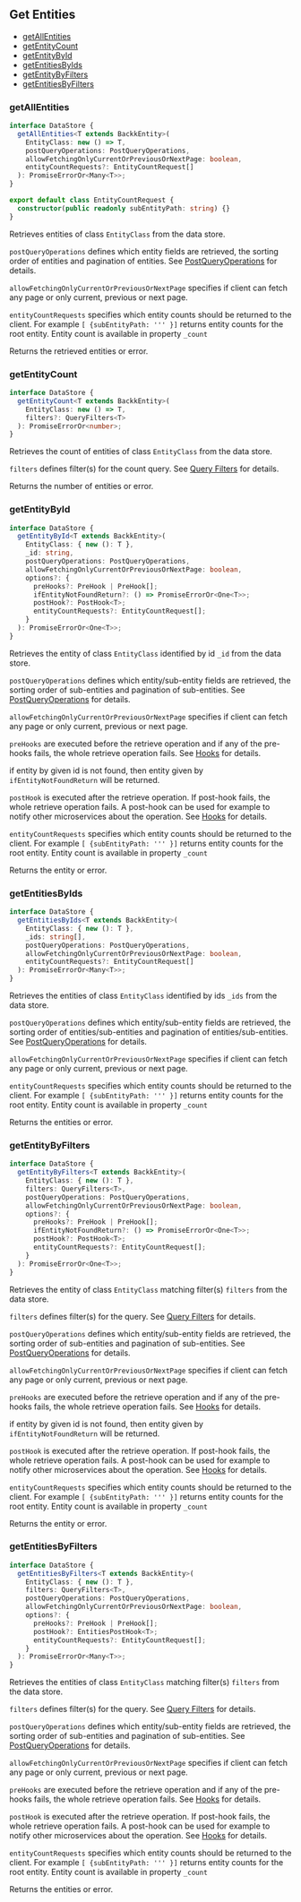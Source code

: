 ## Get Entities

- [getAllEntities](#getallentities)
- [getEntityCount](#getentitycount)
- [getEntityById](#getentitybyid)
- [getEntitiesByIds](#getentitiesbyids)
- [getEntityByFilters](#getentitybyfilters)
- [getEntitiesByFilters](#getentitiesbyfilters)

### <a name="getallentities"></a> getAllEntities

```ts
interface DataStore {
  getAllEntities<T extends BackkEntity>(
    EntityClass: new () => T,
    postQueryOperations: PostQueryOperations,
    allowFetchingOnlyCurrentOrPreviousOrNextPage: boolean,
    entityCountRequests?: EntityCountRequest[]
  ): PromiseErrorOr<Many<T>>;
}

export default class EntityCountRequest {
  constructor(public readonly subEntityPath: string) {}
}
```

Retrieves entities of class `EntityClass` from the data store.

`postQueryOperations` defines which entity fields are retrieved, the sorting order of entities and pagination of entities. See [PostQueryOperations](POST_QUERY_OPERATIONS.MD) for details.

`allowFetchingOnlyCurrentOrPreviousOrNextPage` specifies if client can fetch any page or only current, previous or next page.

`entityCountRequests` specifies which entity counts should be returned to the client. For example `[ {subEntityPath: ''' }]` returns entity counts for the root entity. Entity count is available in property `_count`

Returns the retrieved entities or error.

### <a name="getentitycount"></a> getEntityCount

```ts
interface DataStore {
  getEntityCount<T extends BackkEntity>(
    EntityClass: new () => T,
    filters?: QueryFilters<T>
  ): PromiseErrorOr<number>;
}
```

Retrieves the count of entities of class `EntityClass` from the data store.

`filters` defines filter(s) for the count query. See [Query Filters](QUERY_FILTERS.MD) for details.

Returns the number of entities or error.

### <a name="getentitybyid"></a> getEntityById

```ts
interface DataStore {
  getEntityById<T extends BackkEntity>(
    EntityClass: { new (): T },
    _id: string,
    postQueryOperations: PostQueryOperations,
    allowFetchingOnlyCurrentOrPreviousOrNextPage: boolean,
    options?: {
      preHooks?: PreHook | PreHook[];
      ifEntityNotFoundReturn?: () => PromiseErrorOr<One<T>>;
      postHook?: PostHook<T>;
      entityCountRequests?: EntityCountRequest[];
    }
  ): PromiseErrorOr<One<T>>;
}
```

Retrieves the entity of class `EntityClass` identified by id `_id` from the data store.

`postQueryOperations` defines which entity/sub-entity fields are retrieved, the sorting order of sub-entities and pagination of sub-entities. See [PostQueryOperations](POST_QUERY_OPERATIONS.MD) for details.

`allowFetchingOnlyCurrentOrPreviousOrNextPage` specifies if client can fetch any page or only current, previous or next page.

`preHooks` are executed before the retrieve operation and if any of the pre-hooks fails, the whole retrieve operation fails. See [Hooks](HOOKS.MD) for details.

if entity by given id is not found, then entity given by `ifEntityNotFoundReturn` will be returned.

`postHook` is executed after the retrieve operation. If post-hook fails, the whole retrieve operation fails. A post-hook can be used
for example to notify other microservices about the operation. See [Hooks](HOOKS.MD) for details.

`entityCountRequests` specifies which entity counts should be returned to the client. For example `[ {subEntityPath: ''' }]` returns entity counts for the root entity. Entity count is available in property `_count`

Returns the entity or error.

### <a name="getentitiesbyids"></a> getEntitiesByIds

```ts
interface DataStore {
  getEntitiesByIds<T extends BackkEntity>(
    EntityClass: { new (): T },
    _ids: string[],
    postQueryOperations: PostQueryOperations,
    allowFetchingOnlyCurrentOrPreviousOrNextPage: boolean,
    entityCountRequests?: EntityCountRequest[]
  ): PromiseErrorOr<Many<T>>;
}
```

Retrieves the entities of class `EntityClass` identified by ids `_ids` from the data store.

`postQueryOperations` defines which entity/sub-entity fields are retrieved, the sorting order of entities/sub-entities and pagination of entities/sub-entities. See [PostQueryOperations](POST_QUERY_OPERATIONS.MD) for details.

`allowFetchingOnlyCurrentOrPreviousOrNextPage` specifies if client can fetch any page or only current, previous or next page.

`entityCountRequests` specifies which entity counts should be returned to the client. For example `[ {subEntityPath: ''' }]` returns entity counts for the root entity. Entity count is available in property `_count`

Returns the entities or error.

### <a name="getentitybyfilters"></a> getEntityByFilters

```ts
interface DataStore {
  getEntityByFilters<T extends BackkEntity>(
    EntityClass: { new (): T },
    filters: QueryFilters<T>,
    postQueryOperations: PostQueryOperations,
    allowFetchingOnlyCurrentOrPreviousOrNextPage: boolean,
    options?: {
      preHooks?: PreHook | PreHook[];
      ifEntityNotFoundReturn?: () => PromiseErrorOr<One<T>>;
      postHook?: PostHook<T>;
      entityCountRequests?: EntityCountRequest[];
    }
  ): PromiseErrorOr<One<T>>;
}
```

Retrieves the entity of class `EntityClass` matching filter(s) `filters` from the data store.

`filters` defines filter(s) for the query. See [Query Filters](QUERY_FILTERS.MD) for details.

`postQueryOperations` defines which entity/sub-entity fields are retrieved, the sorting order of sub-entities and pagination of sub-entities. See [PostQueryOperations](POST_QUERY_OPERATIONS.MD) for details.

`allowFetchingOnlyCurrentOrPreviousOrNextPage` specifies if client can fetch any page or only current, previous or next page.

`preHooks` are executed before the retrieve operation and if any of the pre-hooks fails, the whole retrieve operation fails. See [Hooks](HOOKS.MD) for details.

if entity by given id is not found, then entity given by `ifEntityNotFoundReturn` will be returned.

`postHook` is executed after the retrieve operation. If post-hook fails, the whole retrieve operation fails. A post-hook can be used
for example to notify other microservices about the operation. See [Hooks](HOOKS.MD) for details.

`entityCountRequests` specifies which entity counts should be returned to the client. For example `[ {subEntityPath: ''' }]` returns entity counts for the root entity. Entity count is available in property `_count`

Returns the entity or error.

### <a name="getentitiesbyfilters"></a> getEntitiesByFilters

```ts
interface DataStore {
  getEntitiesByFilters<T extends BackkEntity>(
    EntityClass: { new (): T },
    filters: QueryFilters<T>,
    postQueryOperations: PostQueryOperations,
    allowFetchingOnlyCurrentOrPreviousOrNextPage: boolean,
    options?: {
      preHooks?: PreHook | PreHook[];
      postHook?: EntitiesPostHook<T>;
      entityCountRequests?: EntityCountRequest[];
    }
  ): PromiseErrorOr<Many<T>>;
}
```

Retrieves the entities of class `EntityClass` matching filter(s) `filters` from the data store.

`filters` defines filter(s) for the query. See [Query Filters](QUERY_FILTERS.MD) for details.

`postQueryOperations` defines which entity/sub-entity fields are retrieved, the sorting order of sub-entities and pagination of sub-entities. See [PostQueryOperations](POST_QUERY_OPERATIONS.MD) for details.

`allowFetchingOnlyCurrentOrPreviousOrNextPage` specifies if client can fetch any page or only current, previous or next page.

`preHooks` are executed before the retrieve operation and if any of the pre-hooks fails, the whole retrieve operation fails. See [Hooks](HOOKS.MD) for details.

`postHook` is executed after the retrieve operation. If post-hook fails, the whole retrieve operation fails. A post-hook can be used
for example to notify other microservices about the operation. See [Hooks](HOOKS.MD) for details.

`entityCountRequests` specifies which entity counts should be returned to the client. For example `[ {subEntityPath: ''' }]` returns entity counts for the root entity. Entity count is available in property `_count`

Returns the entities or error.
